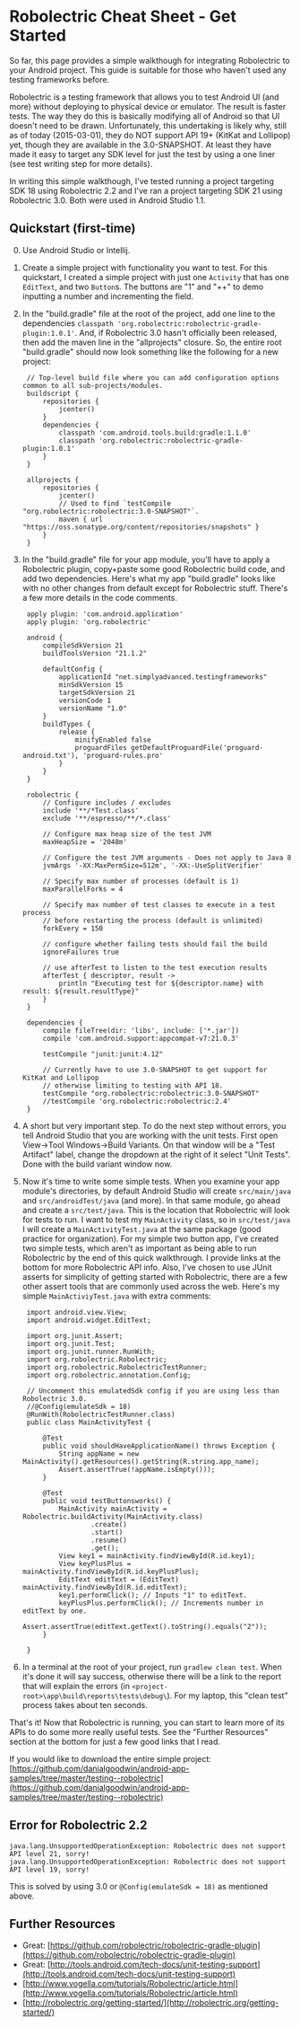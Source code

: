 # Robolectric Cheat Sheet - Get Started #

So far, this page provides a simple walkthough for integrating Robolectric to your Android project. This guide is suitable for those who haven't used any testing frameworks before.

Robolectric is a testing framework that allows you to test Android UI (and more) without deploying to physical device or emulator. The result is faster tests. The way they do this is basically modifying all of Android so that UI doesn't need to be drawn. Unfortunately, this undertaking is likely why, still as of today (2015-03-01), they do NOT support API 19+ (KitKat and Lollipop) yet, though they are available in the 3.0-SNAPSHOT. At least they have made it easy to target any SDK level for just the test by using a one liner (see test writing step for more details).

In writing this simple walkthough, I've tested running a project targeting SDK 18 using Robolectric 2.2 and I've ran a project targeting SDK 21 using Robolectric 3.0. Both were used in Android Studio 1.1.


## Quickstart (first-time) ##
0. Use Android Studio or Intellij.
1. Create a simple project with functionality you want to test. For this quickstart, I created a simple project with just one `Activity` that has one `EditText`, and two `Button`s. The buttons are "1" and "++" to demo inputting a number and incrementing the field.
2. In the "build.gradle" file at the root of the project, add one line to the dependencies `classpath 'org.robolectric:robolectric-gradle-plugin:1.0.1'`. And, if Robolectric 3.0 hasn't officially been released, then add the maven line in the "allprojects" closure. So, the entire root "build.gradle" should now look something like the following for a new project:

        // Top-level build file where you can add configuration options common to all sub-projects/modules.
        buildscript {
            repositories {
                jcenter()
            }
            dependencies {
                classpath 'com.android.tools.build:gradle:1.1.0'
                classpath 'org.robolectric:robolectric-gradle-plugin:1.0.1'
            }
        }
        
        allprojects {
            repositories {
                jcenter()
                // Used to find `testCompile "org.robolectric:robolectric:3.0-SNAPSHOT"`.
                maven { url "https://oss.sonatype.org/content/repositories/snapshots" }
            }
        }

3. In the "build.gradle" file for your app module, you'll have to apply a Robolectric plugin, copy+paste some good Robolectric build code, and add two dependencies. Here's what my app "build.gradle" looks like with no other changes from default except for Robolectric stuff. There's a few more details in the code comments.

        apply plugin: 'com.android.application'
        apply plugin: 'org.robolectric'
        
        android {
            compileSdkVersion 21
            buildToolsVersion "21.1.2"

            defaultConfig {
                applicationId "net.simplyadvanced.testingframeworks"
                minSdkVersion 15
                targetSdkVersion 21
                versionCode 1
                versionName "1.0"
            }
            buildTypes {
                release {
                    minifyEnabled false
                    proguardFiles getDefaultProguardFile('proguard-android.txt'), 'proguard-rules.pro'
                }
            }
        }
        
        robolectric {
            // Configure includes / excludes
            include '**/*Test.class'
            exclude '**/espresso/**/*.class'
        
            // Configure max heap size of the test JVM
            maxHeapSize = '2048m'
        
            // Configure the test JVM arguments - Does not apply to Java 8
            jvmArgs '-XX:MaxPermSize=512m', '-XX:-UseSplitVerifier'
        
            // Specify max number of processes (default is 1)
            maxParallelForks = 4
        
            // Specify max number of test classes to execute in a test process
            // before restarting the process (default is unlimited)
            forkEvery = 150
        
            // configure whether failing tests should fail the build
            ignoreFailures true
        
            // use afterTest to listen to the test execution results
            afterTest { descriptor, result ->
                println "Executing test for ${descriptor.name} with result: ${result.resultType}"
            }
        }
        
        dependencies {
            compile fileTree(dir: 'libs', include: ['*.jar'])
            compile 'com.android.support:appcompat-v7:21.0.3'
        
            testCompile "junit:junit:4.12"
            
            // Currently have to use 3.0-SNAPSHOT to get support for KitKat and Lollipop
            // otherwise limiting to testing with API 18.
            testCompile "org.robolectric:robolectric:3.0-SNAPSHOT"
            //testCompile 'org.robolectric:robolectric:2.4'
        }

4. A short but very important step. To do the next step without errors, you tell Android Studio that you are working with the unit tests. First open View->Tool Windows->Build Variants. On that window will be a "Test Artifact" label, change the dropdown at the right of it select "Unit Tests". Done with the build variant window now.

5. Now it's time to write some simple tests. When you examine your app module's directories, by default Android Studio will create `src/main/java` and `src/androidTest/java` (and more). In that same module, go ahead and create a `src/test/java`. This is the location that Robolectric will look for tests to run. I want to test my `MainActivity` class, so in `src/test/java` I will create a `MainActivityTest.java` at the same package (good practice for organization). For my simple two button app, I've created two simple tests, which aren't as important as being able to run Robolectric by the end of this quick walkthrough. I provide links at the bottom for more Robolectric API info. Also, I've chosen to use JUnit asserts for simplicity of getting started with Robolectric, there are a few other assert tools that are commonly used across the web. Here's my simple `MainActiviyTest.java` with extra comments:

        import android.view.View;
        import android.widget.EditText;
        
        import org.junit.Assert;
        import org.junit.Test;
        import org.junit.runner.RunWith;
        import org.robolectric.Robolectric;
        import org.robolectric.RobolectricTestRunner;
        import org.robolectric.annotation.Config;
        
        // Uncomment this emulatedSdk config if you are using less than Robolectric 3.0.
        //@Config(emulateSdk = 18)
        @RunWith(RobolectricTestRunner.class)
        public class MainActivityTest {
        
            @Test
            public void shouldHaveApplicationName() throws Exception {
                String appName = new MainActivity().getResources().getString(R.string.app_name);
                Assert.assertTrue(!appName.isEmpty()));
            }
        
            @Test
            public void testButtonsworks() {
                MainActivity mainActivity = Robolectric.buildActivity(MainActivity.class)
                        .create()
                        .start()
                        .resume()
                        .get();
                View key1 = mainActivity.findViewById(R.id.key1);
                View keyPlusPlus = mainActivity.findViewById(R.id.keyPlusPlus);
                EditText editText = (EditText) mainActivity.findViewById(R.id.editText);
                key1.performClick(); // Inputs "1" to editText.
                keyPlusPlus.performClick(); // Increments number in editText by one.
                Assert.assertTrue(editText.getText().toString().equals("2"));
            }
        
        }

6. In a terminal at the root of your project, run `gradlew clean test`. When it's done it will say success, otherwise there will be a link to the report that will explain the errors (in `<project-root>\app\build\reports\tests\debug\`). For my laptop, this "clean test" process takes about ten seconds.

That's it! Now that Robolectric is running, you can start to learn more of its APIs to do some more really useful tests. See the "Further Resources" section at the bottom for just a few good links that I read.

If you would like to download the entire simple project: [https://github.com/danialgoodwin/android-app-samples/tree/master/testing--robolectric](https://github.com/danialgoodwin/android-app-samples/tree/master/testing--robolectric)



## Error for Robolectric 2.2

    java.lang.UnsupportedOperationException: Robolectric does not support API level 21, sorry!
    java.lang.UnsupportedOperationException: Robolectric does not support API level 19, sorry!

This is solved by using 3.0 or `@Config(emulateSdk = 18)` as mentioned above.



## Further Resources ##
- Great: [https://github.com/robolectric/robolectric-gradle-plugin](https://github.com/robolectric/robolectric-gradle-plugin)
- Great: [http://tools.android.com/tech-docs/unit-testing-support](http://tools.android.com/tech-docs/unit-testing-support)
- [http://www.vogella.com/tutorials/Robolectric/article.html](http://www.vogella.com/tutorials/Robolectric/article.html)
- [http://robolectric.org/getting-started/](http://robolectric.org/getting-started/)
